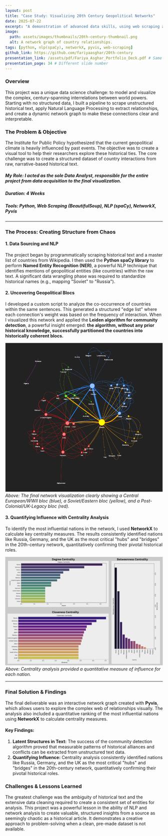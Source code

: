 ```yaml
---
layout: post
title: "Case Study: Visualizing 20th Century Geopolitical Networks"
date: 2025-07-22
excerpt: "A demonstration of advanced data skills, using web scraping and Natural Language Processing (NLP) to analyze unstructured text and build a network visualization of historical country interrelations."
image:
  path: assets/images/thumbnails/20th-century-thumbnail.png
  alt: A network graph of country relationships.
tags: [python, nlp(spaCy), networkX, pyvis, web-scraping]
github_link: https://github.com/fariyaasghar/20th-century
presentation_link: /assets/pdf/Fariya_Asghar_Portfolio_Deck.pdf # Same PDF
presentation_page: 34 # Different slide number
---
```


### Overview
This project was a unique data science challenge: to model and visualize the complex, century-spanning interrelations between world powers. Starting with no structured data, I built a pipeline to scrape unstructured historical text, apply Natural Language Processing to extract relationships, and create a dynamic network graph to make these connections clear and interpretable.

### The Problem & Objective
The Institute for Public Policy hypothesized that the current geopolitical climate is heavily influenced by past events. The objective was to create a visual tool to help their researchers explore these historical ties. The core challenge was to create a structured dataset of country interactions from raw, narrative-based historical text.

##### **My Role:** I acted as the sole Data Analyst, responsible for the entire project from data acquisition to the final visualization.
##### **Duration:** 4 Weeks
##### **Tools:** Python, Web Scraping (BeautifulSoup), NLP (spaCy), NetworkX, Pyvis

---

<!-- This is the "Middle" of my case study -->

### The Process: Creating Structure from Chaos

#### 1. Data Sourcing and NLP
The project began by programmatically scraping historical text and a master list of countries from Wikipedia. I then used the **Python spaCy library** to perform **Named Entity Recognition (NER)**, a powerful NLP technique that identifies mentions of geopolitical entities (like countries) within the raw text. A significant data wrangling phase was required to standardize historical names (e.g., mapping "Soviet" to "Russia").

#### 2. Uncovering Geopolitical Blocs
I developed a custom script to analyze the co-occurrence of countries within the same sentences. This generated a structured "edge list" where each connection's weight was based on the frequency of interaction. When I visualized this network and applied the **Leiden algorithm for community detection**, a powerful insight emerged: **the algorithm, without any prior historical knowledge, successfully partitioned the countries into historically coherent blocs.**

<!-- ACTION: Place your final colored community graph in /assets/images/posts/ -->
![The final network graph showing distinct, color-coded geopolitical communities](/assets/images/geopolitics_network.png)
*Above: The final network visualization clearly showing a Central European/WWII bloc (blue), a Soviet/Eastern bloc (yellow), and a Post-Colonial/UK-Legacy bloc (red).*


#### 3. Quantifying Influence with Centrality Analysis
To identify the most influential nations in the network, I used **NetworkX** to calculate key centrality measures. The results consistently identified nations like Russia, Germany, and the UK as the most critical "hubs" and "bridges" in the 20th-century network, quantitatively confirming their pivotal historical roles.

<!-- ACTION: Place your centrality bar charts screenshot in /assets/img/posts/ -->
![Bar charts showing the top countries by Degree, Closeness, and Betweenness Centrality](/assets/images/geopolitics-centrality.png)
*Above: Centrality analysis provided a quantitative measure of influence for each nation.*

---

<!-- This is the "End" of my case study -->

### Final Solution & Findings
The final deliverable was an interactive network graph created with **Pyvis**, which allows users to explore the complex web of relationships visually. The analysis also included a quantitative ranking of the most influential nations using **NetworkX** to calculate centrality measures.

#### Key Findings:
1.  **Latent Structures in Text:** The success of the community detection algorithm proved that measurable patterns of historical alliances and conflicts can be extracted from unstructured text data.
2.  **Quantifying Influence:** Centrality analysis consistently identified nations like Russia, Germany, and the UK as the most critical "hubs" and "bridges" in the 20th-century network, quantitatively confirming their pivotal historical roles.

### Challenges & Lessons Learned
The greatest challenge was the ambiguity of historical text and the extensive data cleaning required to create a consistent set of entities for analysis. This project was a powerful lesson in the ability of NLP and network analysis to create valuable, structured insights from a source as seemingly chaotic as a historical article. It demonstrates a creative approach to problem-solving when a clean, pre-made dataset is not available.
